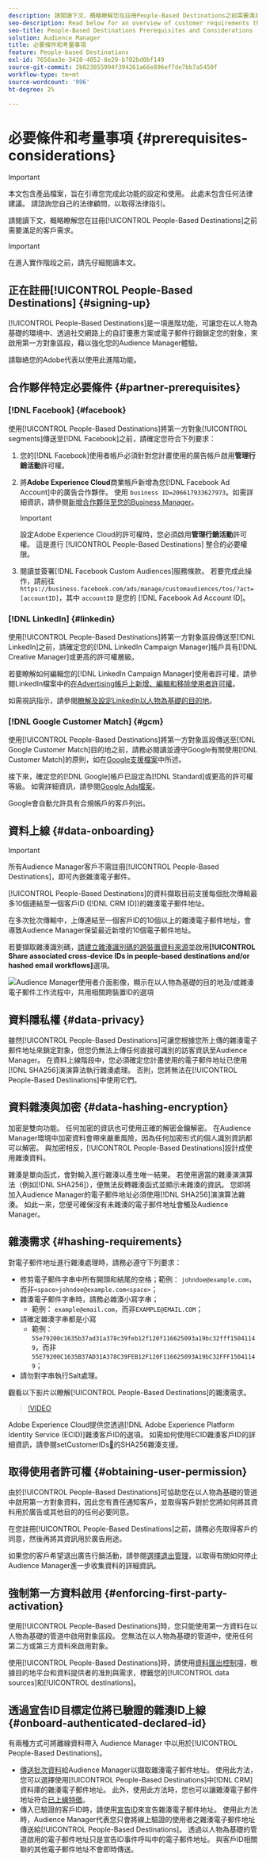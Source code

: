 ```yaml
---
description: 請閱讀下文，概略瞭解您在註冊People-Based Destinations之前需要滿足的客戶需求。
seo-description: Read below for an overview of customer requirements that you need to meet before signing up for People-Based Destinations.
seo-title: People-Based Destinations Prerequisites and Considerations
solution: Audience Manager
title: 必要條件和考量事項
feature: People-based Destinations
exl-id: 7656aa3e-3410-4052-8e29-b702bd0bf149
source-git-commit: 2b823855994f394261a66e896ef7de7bb7a5450f
workflow-type: tm+mt
source-wordcount: '996'
ht-degree: 2%

---
```



# 必要條件和考量事項 {#prerequisites-considerations}

>[!IMPORTANT]
>本文包含產品檔案，旨在引導您完成此功能的設定和使用。 此處未包含任何法律建議。 請諮詢您自己的法律顧問，以取得法律指引。

請閱讀下文，概略瞭解您在註冊[!UICONTROL People-Based Destinations]之前需要滿足的客戶需求。

>[!IMPORTANT]
> 在進入實作階段之前，請先仔細閱讀本文。

## 正在註冊[!UICONTROL People-Based Destinations] {#signing-up}

[!UICONTROL People-Based Destinations]是一項進階功能，可讓您在以人物為基礎的環境中、透過社交網路上的自訂優惠方案或電子郵件行銷鎖定您的對象，來啟用第一方對象區段，藉以強化您的Audience Manager體驗。

請聯絡您的Adobe代表以使用此進階功能。

## 合作夥伴特定必要條件 {#partner-prerequisites}

### [!DNL Facebook] {#facebook}

使用[!UICONTROL People-Based Destinations]將第一方對象[!UICONTROL segments]傳送至[!DNL Facebook]之前，請確定您符合下列要求：

1. 您的[!DNL Facebook]使用者帳戶必須針對您計畫使用的廣告帳戶啟用&#x200B;**管理行銷活動**&#x200B;許可權。
2. 將&#x200B;**Adobe Experience Cloud**&#x200B;商業帳戶新增為您[!DNL Facebook Ad Account]中的廣告合作夥伴。 使用 `business ID=206617933627973`。如需詳細資訊，請參閱[新增合作夥伴至您的Business Manager](https://www.facebook.com/business/help/1717412048538897)。

   >[!IMPORTANT]
   >設定Adobe Experience Cloud的許可權時，您必須啟用&#x200B;**管理行銷活動**&#x200B;許可權。 這是進行 [!UICONTROL People-Based Destinations] 整合的必要權限。

3. 閱讀並簽署[!DNL Facebook Custom Audiences]服務條款。 若要完成此操作，請前往 `https://business.facebook.com/ads/manage/customaudiences/tos/?act=[accountID]`，其中 `accountID` 是您的 [!DNL Facebook Ad Account ID]。

### [!DNL LinkedIn] {#linkedin}

使用[!UICONTROL People-Based Destinations]將第一方對象區段傳送至[!DNL LinkedIn]之前，請確定您的[!DNL LinkedIn Campaign Manager]帳戶具有[!DNL Creative Manager]或更高的許可權層級。

若要瞭解如何編輯您的[!DNL LinkedIn Campaign Manager]使用者許可權，請參閱LinkedIn檔案中的[在Advertising帳戶上新增、編輯和移除使用者許可權](https://www.linkedin.com/help/lms/answer/5753)。

如需視訊指示，請參閱[瞭解及設定LinkedIn以人物為基礎的目的地](https://experienceleague.adobe.com/docs/audience-manager-learn/tutorials/data-activation/people-based-destinations/understanding-and-configuring-the-linkedin-pbd.html)。

### [!DNL Google Customer Match] {#gcm}

使用[!UICONTROL People-Based Destinations]將第一方對象區段傳送至[!DNL Google Customer Match]目的地之前，請務必閱讀並遵守Google有關使用[!DNL Customer Match]的原則，如在[Google支援檔案](https://support.google.com/google-ads/answer/6299717)中所述。

接下來，確定您的[!DNL Google]帳戶已設定為[!DNL Standard]或更高的許可權等級。 如需詳細資訊，請參閱[Google Ads檔案](https://support.google.com/google-ads/answer/9978556?visit_id=637611563637058259-4176462731&amp;rd=1)。

Google會自動允許具有合規帳戶的客戶列出。

## 資料上線 {#data-onboarding}

>[!IMPORTANT]
>
>所有Audience Manager客戶不需註冊[!UICONTROL People-Based Destinations]，即可內嵌雜湊電子郵件。

[!UICONTROL People-Based Destinations]的資料擷取目前支援每個批次傳輸最多10個連結至一個客戶ID ([!DNL CRM ID])的雜湊電子郵件地址。

在多次批次傳輸中，上傳連結至一個客戶ID的10個以上的雜湊電子郵件地址，會導致Audience Manager保留最近新增的10個電子郵件地址。

若要擷取雜湊識別碼，[請建立雜湊識別碼的跨裝置資料來源](../create-data-source-hashed-emails.md)並啟用&#x200B;**[!UICONTROL Share associated cross-device IDs in people-based destinations and/or hashed email workflows]**&#x200B;選項。

![Audience Manager使用者介面影像，顯示在以人物為基礎的目的地及/或雜湊電子郵件工作流程中，共用相關跨裝置ID的選項](assets/data-source-share-ids.png)

## 資料隱私權 {#data-privacy}

雖然[!UICONTROL People-Based Destinations]可讓您根據您所上傳的雜湊電子郵件地址來鎖定對象，但您仍無法上傳任何直接可識別的訪客資訊至Audience Manager。 在資料上線階段中，您必須確定您計畫使用的電子郵件地址已使用[!DNL SHA256]演演算法執行雜湊處理。 否則，您將無法在[!UICONTROL People-Based Destinations]中使用它們。

## 資料雜湊與加密 {#data-hashing-encryption}

加密是雙向功能。 任何加密的資訊也可使用正確的解密金鑰解密。 在Audience Manager環境中加密資料會帶來嚴重風險，因為任何加密形式的個人識別資訊都可以解密。 與加密相反，[!UICONTROL People-Based Destinations]設計成使用雜湊資料。

雜湊是單向函式，會對輸入進行雜湊以產生唯一結果。 若使用適當的雜湊演演算法（例如[!DNL SHA256]），便無法反轉雜湊函式並顯示未雜湊的資訊。 您即將加入Audience Manager的電子郵件地址必須使用[!DNL SHA256]演演算法雜湊。 如此一來，您便可確保沒有未雜湊的電子郵件地址會觸及Audience Manager。

## 雜湊需求 {#hashing-requirements}

對電子郵件地址進行雜湊處理時，請務必遵守下列要求：

* 修剪電子郵件字串中所有開頭和結尾的空格；範例： `johndoe@example.com`，而非`<space>johndoe@example.com<space>`；
* 雜湊電子郵件字串時，請務必雜湊小寫字串；
   * 範例： `example@email.com`，而非`EXAMPLE@EMAIL.COM`；
* 請確定雜湊字串都是小寫
   * 範例： `55e79200c1635b37ad31a378c39feb12f120f116625093a19bc32fff15041149`，而非`55E79200C1635B37AD31A378C39FEB12F120F116625093A19bC32FFF15041149`；
* 請勿對字串執行Salt處理。

觀看以下影片以瞭解[!UICONTROL People-Based Destinations]的雜湊需求。

>[!VIDEO](https://video.tv.adobe.com/v/29003/)

Adobe Experience Cloud提供您透過[!DNL Adobe Experience Platform Identity Service (ECID)]雜湊客戶ID的選項。 如需如何使用ECID雜湊客戶ID的詳細資訊，請參閱setCustomerIDs[&#128279;](https://experienceleague.adobe.com/docs/id-service/using/reference/hashing-support.html)的SHA256雜湊支援。

## 取得使用者許可權 {#obtaining-user-permission}

由於[!UICONTROL People-Based Destinations]可協助您在以人物為基礎的管道中啟用第一方對象資料，因此您有責任通知客戶，並取得客戶對於您將如何將其資料用於廣告或其他目的的任何必要同意。

在您註冊[!UICONTROL People-Based Destinations]之前，請務必先取得客戶的同意，然後再將其資訊用於廣告用途。

如果您的客戶希望退出廣告行銷活動，請參閱[選擇退出管理](../../overview/data-security-and-privacy/data-privacy-requests.md)，以取得有關如何停止Audience Manager進一步收集資料的詳細資訊。

## 強制第一方資料啟用 {#enforcing-first-party-activation}

使用[!UICONTROL People-Based Destinations]時，您只能使用第一方資料在以人物為基礎的管道中啟用對象區段。 您無法在以人物為基礎的管道中，使用任何第二方或第三方資料來啟用對象。

使用[!UICONTROL People-Based Destinations]時，請使用[資料匯出控制項](../data-export-controls.md)，根據目的地平台和資料提供者的准則與需求，標籤您的[!UICONTROL data sources]和[!UICONTROL destinations]。

## 透過宣告ID目標定位將已驗證的雜湊ID上線 {#onboard-authenticated-declared-id}

有兩種方式可將離線資料帶入 Audience Manager 中以用於[!UICONTROL People-Based Destinations]。

* [傳送批次資料](../../integration/sending-audience-data/batch-data-transfer-explained/batch-data-transfer-overview.md)給Audience Manager以擷取雜湊電子郵件地址。 使用此方法，您可以選擇使用[!UICONTROL People-Based Destinations]中[!DNL CRM]資料庫的雜湊電子郵件地址。 此外，使用此方法時，您也可以讓雜湊電子郵件地址符合[已上線特徵](../traits/trait-and-segment-qualification-reference.md)。
* 傳入已驗證的客戶ID時，請使用[宣告ID](../declared-ids.md)來宣告雜湊電子郵件地址。 使用此方法時，Audience Manager代表您只會將線上驗證的使用者之雜湊電子郵件地址傳送給[!UICONTROL People-Based Destinations]。 透過以人物為基礎的管道啟用的電子郵件地址只是宣告ID事件呼叫中的電子郵件地址。 與客戶ID相關聯的其他電子郵件地址不會即時傳送。
